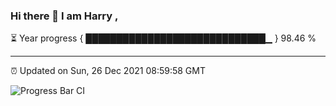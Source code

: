 ### Hi there 👋 I am Harry , 

⏳ Year progress { █████████████████████████████▁ } 98.46 %

---

⏰ Updated on Sun, 26 Dec 2021 08:59:58 GMT

![Progress Bar CI](https://github.com/duykhang68/duykhang68/workflows/Progress%20Bar%20CI/badge.svg)
